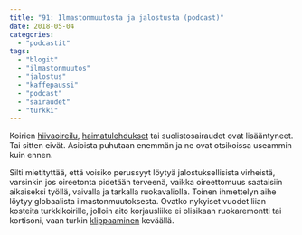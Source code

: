 ```yaml
---
title: "91: Ilmastonmuutosta ja jalostusta (podcast)"
date: 2018-05-04
categories: 
  - "podcastit"
tags: 
  - "blogit"
  - "ilmastonmuutos"
  - "jalostus"
  - "kaffepaussi"
  - "podcast"
  - "sairaudet"
  - "turkki"
---
```


Koirien [hiivaoireilu](https://www.katiska.eu/tuote/hiiva/), [haimatulehdukset](https://www.katiska.eu/tieto/koira-sairaus-elimet/sairas-haima-koiran-haimatulehdus/) tai suolistosairaudet ovat lisääntyneet. Tai sitten eivät. Asioista puhutaan enemmän ja ne ovat otsikoissa useammin kuin ennen.

<!--more-->

Silti mietityttää, että voisiko perussyyt löytyä jalostuksellisista virheistä, varsinkin jos oireetonta pidetään terveenä, vaikka oireettomuus saataisiin aikaiseksi työllä, vaivalla ja tarkalla ruokavaliolla. Toinen ihmettelyn aihe löytyy globaalista ilmastonmuutoksesta. Ovatko nykyiset vuodet liian kosteita turkkikoirille, jolloin aito korjausliike ei olisikaan ruokaremontti tai kortisoni, vaan turkin [klippaaminen](https://www.katiska.eu/koira/sekalaista/koiran-klippaaminen/) keväällä.
